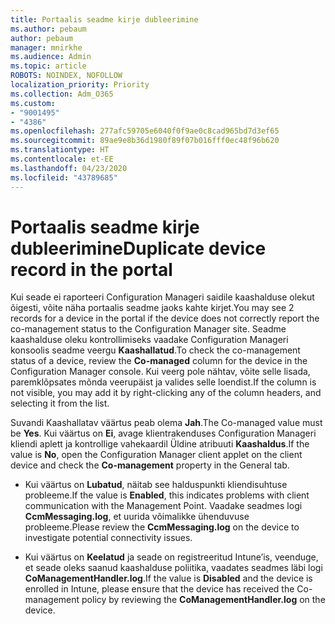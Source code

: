 ```yaml
---
title: Portaalis seadme kirje dubleerimine
ms.author: pebaum
author: pebaum
manager: mnirkhe
ms.audience: Admin
ms.topic: article
ROBOTS: NOINDEX, NOFOLLOW
localization_priority: Priority
ms.collection: Adm_O365
ms.custom:
- "9001495"
- "4386"
ms.openlocfilehash: 277afc59705e6040f0f9ae0c8cad965bd7d3ef65
ms.sourcegitcommit: 89ae9e8b36d1980f89f07b016fff0ec48f96b620
ms.translationtype: HT
ms.contentlocale: et-EE
ms.lasthandoff: 04/23/2020
ms.locfileid: "43789685"
---
```

# <a name="duplicate-device-record-in-the-portal"></a><span data-ttu-id="9f440-102">Portaalis seadme kirje dubleerimine</span><span class="sxs-lookup"><span data-stu-id="9f440-102">Duplicate device record in the portal</span></span>

<span data-ttu-id="9f440-103">Kui seade ei raporteeri Configuration Manageri saidile kaashalduse olekut õigesti, võite näha portaalis seadme jaoks kahte kirjet.</span><span class="sxs-lookup"><span data-stu-id="9f440-103">You may see 2 records for a device in the portal if the device does not correctly report the co-management status to the Configuration Manager site.</span></span> <span data-ttu-id="9f440-104">Seadme kaashalduse oleku kontrollimiseks vaadake Configuration Manageri konsoolis seadme veergu **Kaashallatud**.</span><span class="sxs-lookup"><span data-stu-id="9f440-104">To check the co-management status of a device, review the **Co-managed** column for the device in the Configuration Manager console.</span></span> <span data-ttu-id="9f440-105">Kui veerg pole nähtav, võite selle lisada, paremklõpsates mõnda veerupäist ja valides selle loendist.</span><span class="sxs-lookup"><span data-stu-id="9f440-105">If the column is not visible, you may add it by right-clicking any of the column headers, and selecting it from the list.</span></span>

<span data-ttu-id="9f440-106">Suvandi Kaashallatav väärtus peab olema **Jah**.</span><span class="sxs-lookup"><span data-stu-id="9f440-106">The Co-managed value must be **Yes**.</span></span> <span data-ttu-id="9f440-107">Kui väärtus on **Ei**, avage klientrakenduses Configuration Manageri kliendi aplett ja kontrollige vahekaardil Üldine atribuuti **Kaashaldus**.</span><span class="sxs-lookup"><span data-stu-id="9f440-107">If the value is **No**, open the Configuration Manager client applet on the client device and check the **Co-management** property in the General tab.</span></span>

- <span data-ttu-id="9f440-108">Kui väärtus on **Lubatud**, näitab see halduspunkti kliendisuhtuse probleeme.</span><span class="sxs-lookup"><span data-stu-id="9f440-108">If the value is **Enabled**, this indicates problems with client communication with the Management Point.</span></span> <span data-ttu-id="9f440-109">Vaadake seadmes logi **CcmMessaging.log**, et uurida võimalikke ühenduvuse probleeme.</span><span class="sxs-lookup"><span data-stu-id="9f440-109">Please review the **CcmMessaging.log** on the device to investigate potential connectivity issues.</span></span>

- <span data-ttu-id="9f440-110">Kui väärtus on **Keelatud** ja seade on registreeritud Intune’is, veenduge, et seade oleks saanud kaashalduse poliitika, vaadates seadmes läbi logi **CoManagementHandler.log**.</span><span class="sxs-lookup"><span data-stu-id="9f440-110">If the value is **Disabled** and the device is enrolled in Intune, please ensure that the device has received the Co-management policy by reviewing the **CoManagementHandler.log** on the device.</span></span>
